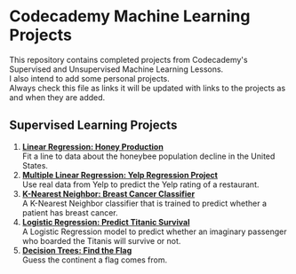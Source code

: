 # Codecademy Machine Learning Projects
This repository contains completed projects from Codecademy's Supervised and Unsupervised Machine Learning Lessons.  
I also intend to add some personal projects.  
Always check this file as links it will be updated with links to the projects as and when they are added.

## Supervised Learning Projects
1. [**Linear Regression: Honey Production**](https://github.com/maryjonah/Coursera-Machine-Learning-Projects/blob/master/1_Supervised%20Learning/Linear%20Regression_%20Honey%20Production.ipynb)  
   Fit a line to data about the honeybee population decline in the United States.
2. [**Multiple Linear Regression: Yelp Regression Project**](https://github.com/maryjonah/Coursera-Machine-Learning-Projects/blob/master/1_Supervised%20Learning/yelp_regression-checkpoint.ipynb)  
   Use real data from Yelp to predict the Yelp rating of a restaurant.
3. [**K-Nearest Neighbor: Breast Cancer Classifier**](https://github.com/maryjonah/Codecademy-Machine-Learning-Projects/blob/master/1_Supervised%20Learning/K-Nearest%20Neighbors_Breast%20Cancer%20Classifier.ipynb)  
   A K-Nearest Neighbor classifier that is trained to predict whether a patient has breast cancer.   
4. [**Logistic Regression: Predict Titanic Survival**](https://github.com/maryjonah/Codecademy-Machine-Learning-Projects/blob/master/1_Supervised%20Learning/Logistic%20Regression_Predict%20Titanic%20Survival.ipynb)  
   A Logistic Regression model to predict whether an imaginary passenger who boarded the Titanis will survive or not.
5. [**Decision Trees: Find the Flag**](https://github.com/maryjonah/Codecademy-Machine-Learning-Projects/blob/master/1_Supervised%20Learning/Decision%20Trees_Find%20the%20Flag.ipynb)  
   Guess the continent a flag comes from.